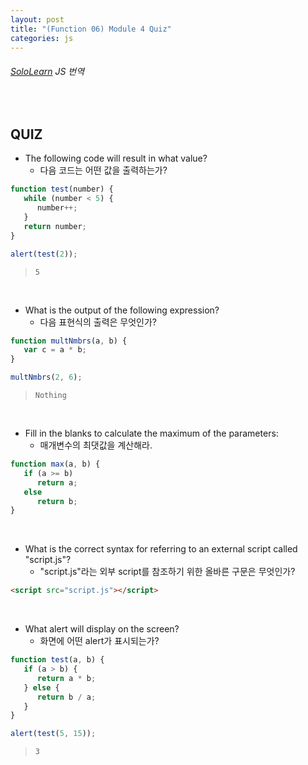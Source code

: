 ```yaml
---
layout: post
title: "(Function 06) Module 4 Quiz"
categories: js
---
```


###### [SoloLearn](https://www.sololearn.com/) JS 번역

<br>

## QUIZ

- The following code will result in what value?
  - 다음 코드는 어떤 값을 출력하는가?

```js
function test(number) {
   while (number < 5) {
      number++;
   }
   return number;
}

alert(test(2));
```

> `5`

<br>

- What is the output of the following expression?
  - 다음 표현식의 출력은 무엇인가?

```js
function multNmbrs(a, b) {
   var c = a * b;
}

multNmbrs(2, 6);
```

> `Nothing`

<br>

- Fill in the blanks to calculate the maximum of the parameters:
  - 매개변수의 최댓값을 계산해라.

```js
function max(a, b) {
   if (a >= b)
      return a;
   else
      return b;
}
```

<br>

- What is the correct syntax for referring to an external script called "script.js"?
  - "script.js"라는 외부 script를 참조하기 위한 올바른 구문은 무엇인가?

```html
<script src="script.js"></script>
```

<br>

- What alert will display on the screen?
  - 화면에 어떤 alert가 표시되는가?

```js
function test(a, b) {
   if (a > b) {
      return a * b;
   } else {
      return b / a;
   }
}

alert(test(5, 15));
```

> `3`

<br>